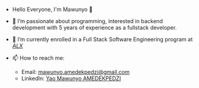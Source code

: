 - Hello Everyone, I'm Mawunyo 👋

- 🔭 I’m passionate about programming, interested in backend development with 5 years of experience as a fullstack developer.
- 🌱 I’m currently enrolled in a Full Stack Software Engineering program at [*ALX*](https://www.alxafrica.com/)
- 📫 How to reach me:
   - Email: mawunyo.amedekpedzi@gmail.com
   - LinkedIn: [Yao Mawunyo AMEDEKPEDZI](https://www.linkedin.com/in/yao-mawunyo-amedekpedzi/)
